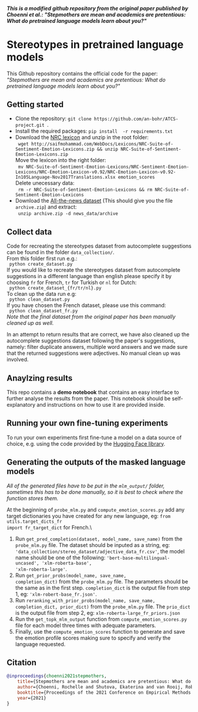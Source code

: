#### *This is a modified github repository from the original paper published by Choenni et al.: "Stepmothers are mean and academics are pretentious: What do pretrained language models learn about you?"*

# Stereotypes in pretrained language models

This Github repository contains the official code for the paper: *"Stepmothers are mean and academics are pretentious: What do pretrained language models learn about you?"*

## Getting started


<ul>
<li> Clone the repository: <code>git clone https://github.com/an-bohr/ATCS-project.git </code>.</li>
<li> Install the required packages: <code>pip install  -r requirements.txt </code></li>
<li> Download the <a href="http://saifmohammad.com/WebDocs/Lexicons/NRC-Suite-of-Sentiment-Emotion-Lexicons.zip">NRC lexicon</a> and unzip in the root folder: <br>
  <code> wget http://saifmohammad.com/WebDocs/Lexicons/NRC-Suite-of-Sentiment-Emotion-Lexicons.zip && unzip NRC-Suite-of-Sentiment-Emotion-Lexicons.zip </code> <br>
  Move the lexicon into the right folder: <br>
 <code> mv NRC-Suite-of-Sentiment-Emotion-Lexicons/NRC-Sentiment-Emotion-Lexicons/NRC-Emotion-Lexicon-v0.92/NRC-Emotion-Lexicon-v0.92-In105Language-Nov2017Translations.xlsx emotion_scores </code> <br>
  Delete unecessary data: <br>
  <code> rm -r NRC-Suite-of-Sentiment-Emotion-Lexicons && rm NRC-Suite-of-Sentiment-Emotion-Lexicons </code> 
</li>
<li> Download the <a href="https://www.kaggle.com/snapcrack/all-the-news">All-the-news dataset</a> (This should give you the file <code> archive.zip</code>) and extract: <br> 
  <code> unzip archive.zip -d news_data/archive </code>
  </li>
</ul>

## Collect data

Code for recreating the stereotypes dataset from autocomplete suggestions can be found in the folder <code>data_collection/</code>.\
From this folder first run e.g.: \
<code> python create_dataset.py </code> \
If you would like to recreate the stereotypes dataset from autocomplete suggestions in a different
language than english please specify it by choosing <code>fr</code> for French, <code>tr</code> for
Turkish or <code>nl</code> for Dutch: \
<code> python create_dataset_{fr/tr/nl}.py </code> \
To clean up the data run e.g:\
<code> python clean_dataset.py </code>\
If you have chosen the French dataset, please use this command: \
<code> python clean_dataset_fr.py </code>\
*Note that the final dataset from the original paper has been manually cleaned up as well.*

In an attempt to return results that are correct, we have also cleaned up the autocomplete suggestions dataset following the paper's suggestions, namely: filter duplicate answers, multiple word answers and we made sure that the returned suggestions were adjectives. No manual clean up was involved.

## Anaylzing results

This repo contains a **demo notebook** that contains an easy interface to further analyse the results from the paper. This notebook should be self-explanatory and instructions on how to use it are provided inside. 

## Running your own fine-tuning experiments
To run your own experiments first fine-tune a model on a data source of choice, e.g. using the code provided by the <a href="https://github.com/huggingface/transformers/tree/master/examples/pytorch/language-modeling">Hugging Face library</a>. 

## Generating the outputs of the masked language models
*All of the generated files have to be put in the <code>mlm_output/</code> folder, sometimes this has to be done manually, so it is best to check where the function stores them.*

At the beginning of <code>probe_mlm.py</code> and <code>compute_emotion_scores.py</code> add any target dictionaries you have created for any new language, eg: <code>from utils.target_dicts_fr import fr_target_dict</code> for French.\

1. Run <code>get_pred_completion(dataset, model_name, save_name)</code> from the <code>probe_mlm.py</code> file. The dataset should be inputed as a string, eg: <code>'data_collection/stereo_dataset/adjective_data_fr.csv'</code>, the model name should be one of the following: <code>'bert-base-multilingual-uncased', 'xlm-roberta-base', 'xlm-roberta-large'</code>.
2. Run <code>get_prior_probs(model_name, save_name, completion_dict)</code> from the <code>probe_mlm.py</code> file. The parameters should be the same as in the first step. <code>completion_dict</code> is the output file from step 1, eg: <code>'xlm-robert-base_fr.json'</code>.
3. Run <code>reranking_with_prior_probs(model_name, save_name, completion_dict, prior_dict)</code> from the <code>probe_mlm.py</code> file. The <code>prio_dict</code> is the output file from step 2, eg: <code>xlm-roberta-large_fr_priors.json</code>
4. Run the <code>get_topk_mlm_output</code> function from <code>compute_emotion_scores.py</code> file for each model three times with adequate parameters.
5. Finally, use the <code>compute_emotion_scores</code> function to generate and save the emotion profile scores making sure to specify and verify the language requested.

## Citation
```bibtex
@inproceedings{choenni2021stepmothers,
    title={Stepmothers are mean and academics are pretentious: What do pretrained language models learn about you?},
    author={Choenni, Rochelle and Shutova, Ekaterina and van Rooij, Robert},
    booktitle={Proceedings of the 2021 Conference on Empirical Methods in Natural Language Processing (EMNLP)},
    year={2021}
}
```